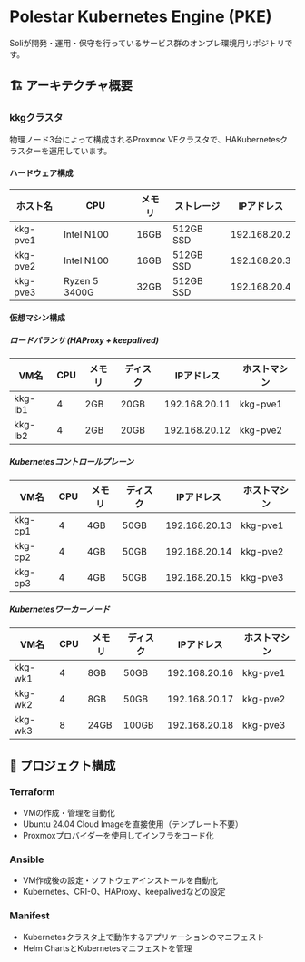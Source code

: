 # Polestar Kubernetes Engine (PKE)

Soliが開発・運用・保守を行っているサービス群のオンプレ環境用リポジトリです。

## 🏗️ アーキテクチャ概要

### kkgクラスタ

物理ノード3台によって構成されるProxmox VEクラスタで、HAKubernetesクラスターを運用しています。

#### ハードウェア構成

| ホスト名  | CPU             | メモリ | ストレージ | IPアドレス    |
|-----------|-----------------|--------|-----------|---------------|
| kkg-pve1  | Intel N100      | 16GB   | 512GB SSD | 192.168.20.2  |
| kkg-pve2  | Intel N100      | 16GB   | 512GB SSD | 192.168.20.3  |
| kkg-pve3  | Ryzen 5 3400G   | 32GB   | 512GB SSD | 192.168.20.4  |

#### 仮想マシン構成

##### ロードバランサ (HAProxy + keepalived)
| VM名     | CPU | メモリ | ディスク | IPアドレス     | ホストマシン |
|----------|-----|--------|----------|---------------|-------------|
| kkg-lb1  | 4   | 2GB    | 20GB     | 192.168.20.11 | kkg-pve1    |
| kkg-lb2  | 4   | 2GB    | 20GB     | 192.168.20.12 | kkg-pve2    |

##### Kubernetesコントロールプレーン
| VM名     | CPU | メモリ | ディスク | IPアドレス     | ホストマシン |
|----------|-----|--------|----------|---------------|-------------|
| kkg-cp1  | 4   | 4GB    | 50GB     | 192.168.20.13 | kkg-pve1    |
| kkg-cp2  | 4   | 4GB    | 50GB     | 192.168.20.14 | kkg-pve2    |
| kkg-cp3  | 4   | 4GB    | 50GB     | 192.168.20.15 | kkg-pve3    |

##### Kubernetesワーカーノード
| VM名     | CPU | メモリ | ディスク | IPアドレス     | ホストマシン |
|----------|-----|--------|----------|---------------|-------------|
| kkg-wk1  | 4   | 8GB    | 50GB     | 192.168.20.16 | kkg-pve1    |
| kkg-wk2  | 4   | 8GB    | 50GB     | 192.168.20.17 | kkg-pve2    |
| kkg-wk3  | 8   | 24GB   | 100GB    | 192.168.20.18 | kkg-pve3    |

## 📁 プロジェクト構成

### Terraform
- VMの作成・管理を自動化
- Ubuntu 24.04 Cloud Imageを直接使用（テンプレート不要）
- Proxmoxプロバイダーを使用してインフラをコード化

### Ansible
- VM作成後の設定・ソフトウェアインストールを自動化
- Kubernetes、CRI-O、HAProxy、keepalivedなどの設定

### Manifest
- Kubernetesクラスタ上で動作するアプリケーションのマニフェスト
- Helm ChartsとKubernetesマニフェストを管理 
